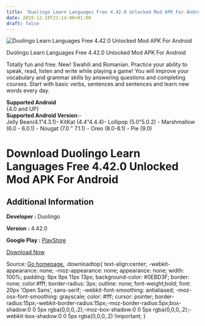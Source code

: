 ```yaml
---
title: 'Duolingo Learn Languages Free 4.42.0 Unlocked Mod APK For Android'
date: 2019-12-18T21:14:00+01:00
draft: false
---
```


![Duolingo Learn Languages Free 4.42.0 Unlocked Mod APK For Android](https://i0.wp.com/apkhome.net/wp-content/uploads/2019/11/Duolingo-Learn-Languages-Free-4.42.0-Unlocked-Mod.png "Duolingo Learn Languages Free 4.42.0 Unlocked Mod APK For Android")

  

Duolingo Learn Languages Free 4.42.0 Unlocked Mod APK For Android

Totally fun and free. New! Swahili and Romanian. Practice your ability to speak, read, listen and write while playing a game! You will improve your vocabulary and grammar skills by answering questions and completing courses. Start with basic verbs, sentences and sentences and learn new words every day.

**Supported Android**  
{4.0 and UP}  
**Supported Android Version**:-  
Jelly Bean(4.1"4.3.1)- KitKat (4.4"4.4.4)- Lollipop (5.0"5.0.2) - Marshmallow (6.0 - 6.0.1) - Nougat (7.0 " 7.1.1) - Oreo (8.0-8.1) - Pie (9.0)

Download Duolingo Learn Languages Free 4.42.0 Unlocked Mod APK For Android
==========================================================================

Additional Information
----------------------

**Developer :** Duolingo

**Version :** 4.42.0

**Google Play :** [PlayStore](https://play.google.com/store/apps/details?id=com.duolingo)

  

[Download Now](https://store4app.co/post/duolingo-learn-languages-free-4-42-0-unlocked-mod-apk-for-android_1574504648)

  
Source: [Go homepage.](https://store4app.co/post/duolingo-learn-languages-free-4-42-0-unlocked-mod-apk-for-android_1574504648) .downloadtop{ text-align:center; -webkit-appearance: none; -moz-appearance: none; appearance: none; width: 100%; padding: 9px 9px 11px 13px; background-color: #0EBD3F; border: none; color:#fff; border-radius: 3px; outline: none; font-weight;bold; font: 20px 'Open Sans', sans-serif; -webkit-font-smoothing: antialiased; -moz-osx-font-smoothing: grayscale; color: #fff; cursor: pointer; border-radius:15px;-webkit-border-radius:15px;-moz-border-radius:5px;box-shadow:0 0 5px rgba(0,0,0,.2);-moz-box-shadow:0 0 5px rgba(0,0,0,.2);-webkit-box-shadow:0 0 5px rgba(0,0,0,.2) !important; }